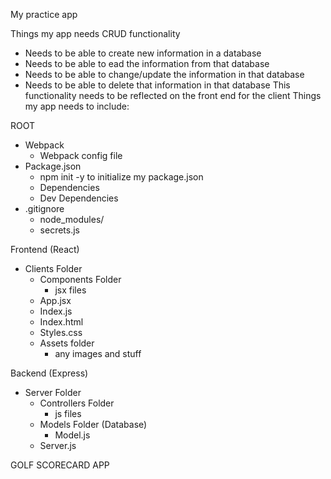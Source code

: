 My practice app

Things my app needs CRUD functionality
* Needs to be able to create new information in a database
* Needs to be able to ead the information from that database
* Needs to be able to change/update the information in that database
* Needs to be able to delete that information in that database
This functionality needs to be reflected on the front end for the client
Things my app needs to include:

ROOT

* Webpack
    * Webpack config file
* Package.json
    * npm init -y to initialize my package.json
    * Dependencies
    * Dev Dependencies
* .gitignore
    * node_modules/
    * secrets.js

Frontend (React)
* Clients Folder
    * Components Folder
        * jsx files
    * App.jsx
    * Index.js
    * Index.html
    * Styles.css
    * Assets folder
        * any images and stuff

Backend (Express)
* Server Folder
    * Controllers Folder
        * js files
    * Models Folder (Database)
        * Model.js
    * Server.js

GOLF SCORECARD APP